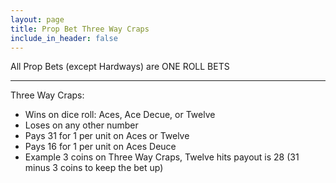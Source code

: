 ```yaml
---
layout: page
title: Prop Bet Three Way Craps
include_in_header: false
---
```

All Prop Bets (except Hardways) are ONE ROLL BETS

---

Three Way Craps:

- Wins on dice roll: Aces, Ace Decue, or Twelve
- Loses on any other number
- Pays 31 for 1 per unit on Aces or Twelve
- Pays 16 for 1 per unit on Aces Deuce
- Example 3 coins on Three Way Craps, Twelve hits payout is 28 (31 minus 3 coins to keep the bet up)